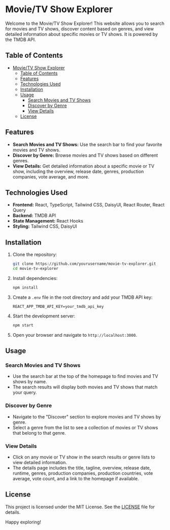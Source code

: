 # Movie/TV Show Explorer

Welcome to the Movie/TV Show Explorer! This website allows you to search for movies and TV shows, discover content based on genres, and view detailed information about specific movies or TV shows. It is powered by the TMDB API.

## Table of Contents

- [Movie/TV Show Explorer](#movietv-show-explorer)
  - [Table of Contents](#table-of-contents)
  - [Features](#features)
  - [Technologies Used](#technologies-used)
  - [Installation](#installation)
  - [Usage](#usage)
    - [Search Movies and TV Shows](#search-movies-and-tv-shows)
    - [Discover by Genre](#discover-by-genre)
    - [View Details](#view-details)
  - [License](#license)

## Features

- **Search Movies and TV Shows:** Use the search bar to find your favorite movies and TV shows.
- **Discover by Genre:** Browse movies and TV shows based on different genres.
- **View Details:** Get detailed information about a specific movie or TV show, including the overview, release date, genres, production companies, vote average, and more.

## Technologies Used

- **Frontend:** React, TypeScript, Tailwind CSS, DaisyUI, React Router, React Query
- **Backend:** TMDB API
- **State Management:** React Hooks
- **Styling:** Tailwind CSS, DaisyUI

## Installation

1. Clone the repository:
   ```bash
   git clone https://github.com/yourusername/movie-tv-explorer.git
   cd movie-tv-explorer
   ```

2. Install dependencies:
   ```bash
   npm install
   ```

3. Create a `.env` file in the root directory and add your TMDB API key:
   ```env
   REACT_APP_TMDB_API_KEY=your_tmdb_api_key
   ```

4. Start the development server:
   ```bash
   npm start
   ```

5. Open your browser and navigate to `http://localhost:3000`.

## Usage

### Search Movies and TV Shows

- Use the search bar at the top of the homepage to find movies and TV shows by name.
- The search results will display both movies and TV shows that match your query.

### Discover by Genre

- Navigate to the "Discover" section to explore movies and TV shows by genre.
- Select a genre from the list to see a collection of movies or TV shows that belong to that genre.

### View Details

- Click on any movie or TV show in the search results or genre lists to view detailed information.
- The details page includes the title, tagline, overview, release date, runtime, genres, production companies, production countries, vote average, vote count, and a link to the homepage if available.

## License

This project is licensed under the MIT License. See the [LICENSE](LICENSE) file for details.

Happy exploring!
```